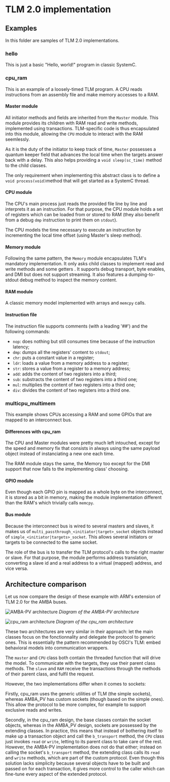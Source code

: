 # TLM 2.0 implementation

## Examples

In this folder are samples of TLM 2.0 implementations.


### hello

This is just a basic "Hello, world!" program in classic SystemC.


### cpu_ram

This is an example of a loosely-timed TLM program. A CPU reads instructions from an assembly file and make memory accesses to a RAM.


#### Master module

All initiator methods and fields are inherited from the `Master` module. This module provides its children with RAM read and write methods, implemented using transactions. TLM-specific code is thus encapsulated into this module, allowing the `CPU` module to interact with the RAM seemlessly.

As it is the duty of the initiator to keep track of time, `Master` possesses a quantum keeper field that advances the local time when the targets answer back with a delay. This also helps providing a `void sleep(sc_time)` method to the child classes.

The only requirement when implementing this abstract class is to define a `void process(void)`method that will get started as a SystemC thread.


#### CPU module

The CPU's main process just reads the provided file line by line and interprets it as an instruction. For that purpose, the CPU module holds a set of registers which can be loaded from or stored to RAM (they also benefit from a debug `dmp` instruction to print them on `stdout`).

The CPU models the time necessary to execute an instruction by incrementing the local time offset (using Master's sleep method).


#### Memory module

Following the same pattern, the `Memory` module encapsulates TLM's mandatory implementation. It only asks child classes to implement read and write methods and some getters .
It supports debug transport, byte enables, and DMI but does not support streaming. It also features a dumping-to-stdout debug method to inspect the memory content.


#### RAM module

A classic memory model implemented with arrays and `memcpy` calls.


#### Instruction file

The instruction file supports comments (with a leading '##') and the following commands:
- `nop`: does nothing but still consumes time because of the instruction latency;
- `dmp`: dumps all the registers' content to `stdout`;
- `chr`: puts a constant value in a register;
- `ldr`: loads a value from a memory address to a register;
- `str`: stores a value from a register to a memory address;
- `add`: adds the content of two registers into a third;
- `sub`: substracts the content of two registers into a third one;
- `mul`: multiplies the content of two registers into a third one;
- `div`: divides the content of two registers into a third one.


### multicpu_multimem

This example shows CPUs accessing a RAM and some GPIOs that are mapped to an interconnect bus.


#### Differences with cpu_ram

The CPU and Master modules were pretty much left intouched, except for the speed and memory fix that consists in always using the same payload object instead of instanciating a new one each time.

The RAM module stays the same, the Memory too except for the DMI support that now falls to the implementing class' choosing.


#### GPIO module

Even though each GPIO pin is mapped as a whole byte on the interconnect, it is stored as a bit in memory, making the module implementation different than the RAM's which trivially calls `memcpy`.


#### Bus module

Because the interconnect bus is wired to several masters and slaves, it makes us of `multi_passthrough_<initiator|target>_socket` objects instead of `simple_<initiator|targets>_socket`. This allows several initiators or targets to be connected to the same socket.

The role of the bus is to transfer the TLM protocol's calls to the right master or slave. For that purpose, the module performs address translation, converting a slave id and a real address to a virtual (mapped) address, and vice versa.


## Architecture comparison

Let us now compare the design of these example with ARM's extension of TLM 2.0 for the AMBA buses.

![AMBA-PV architecture](https://github.com/dryvenn/TLM/blob/master/res/amba_arch.png)
*Diagram of the AMBA-PV architecture*


![cpu_ram architecture](https://github.com/dryvenn/TLM/blob/master/res/my_arch.png)
*Diagram of the cpu_ram  architecture*


These two architectures are very similar in their approach: let the main classes focus on the fonctionnality and delegate the protocol to generic ones. This is essentially the pattern recommended by OSCI's TLM: embed behavioral models into communication wrappers.

The `master` and `CPU` class both contain the threaded function that will drive the model. To communicate with the targets, they use their parent class methods. The `slave` and `RAM` receive the transactions through the methods of their parent class, and fulfil the request.

However, the two implementations differ when it comes to sockets:

Firstly, cpu_ram uses the generic utilities of TLM (the simple sockets), whereas AMBA_PV has custom sockets (though based on the simple ones). This allow the protocol to be more complex, for example to support exclusive reads and writes.

Secondly, in the cpu_ram design, the base classes contain the socket objects, whereas in the AMBA_PV design, sockets are possessed by the extending classes. In practice, this means that instead of bothering itself to make up a transaction object and call the `b_transport` method, the `CPU` class just invokes `read` or `write`, letting to its parent class to take care of the rest. However, the AMBA-PV implementation does not do that either; instead on calling the socket's `b_transport` method, the extending class calls its `read` and `write` methods, which are part of the custom protocol. Even though this solution lacks simplicity because several objects have to be built and passed on for each transaction, it gives more control to the caller which can fine-tune every aspect of the extended protocol.
